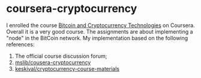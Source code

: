 # coursera-cryptocurrency

I enrolled the course [Bitcoin and Cryptocurrency Technologies](https://www.coursera.org/learn/cryptocurrency/#) on Coursera. Overall it is a very good course.
The assignments are about implementing a "node" in the BitCoin network.
My implementation based on the following references:

1. The official course discussion forum;
2. [mslib/cousera-cryptocurrency](https://github.com/msilb/coursera-cryptocurrency)
3. [keskival/cryptocurrency-course-materials](https://github.com/keskival/cryptocurrency-course-materials)
